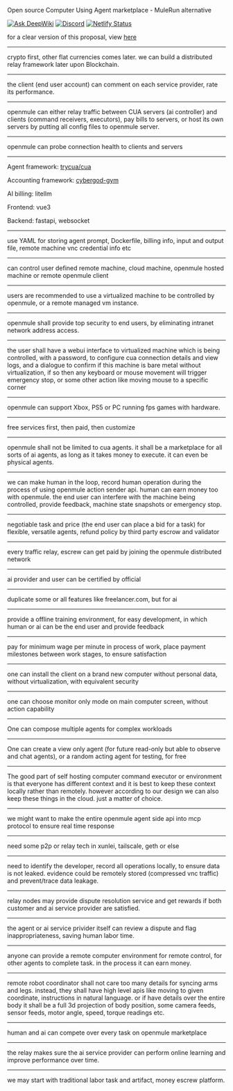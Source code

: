 <!-- TODO: create a discord chat channel or chatting place, or just direct them to cybergod -->

Open source Computer Using Agent marketplace - MuleRun alternative

[![Ask DeepWiki](https://deepwiki.com/badge.svg)](https://deepwiki.com/James4Ever0/openmule)   <a href="https://discord.gg/eM5vezJvEQ"><img alt="Discord" src="https://img.shields.io/discord/1146610656779440188?logo=discord&style=flat&logoColor=white"/></a> [![Netlify Status](https://api.netlify.com/api/v1/badges/b1276d9a-05a7-4e00-9086-23e31a7afe5a/deploy-status)](https://openmule.netlify.app)

for a clear version of this proposal, view [here](https://github.com/James4Ever0/openmule/blob/main/AI_Rearranged_Proposal.md)

---

crypto first, other flat currencies comes later. we can build a distributed relay framework later upon Blockchain.

---

the client (end user account) can comment on each service provider, rate its performance.

---

openmule can either relay traffic between CUA servers (ai controller) and clients (command receivers, executors), pay bills to servers, or host its own servers by putting all config files to openmule server.

---

openmule can probe connection health to clients and servers

---

Agent framework: [trycua/cua](https://github.com/trycua/cua)

Accounting framework: [cybergod-gym](https://github.com/James4Ever0/agi_computer_control/tree/master/gym-primitives%2Fcybergod)

AI billing: litellm

Frontend: vue3

Backend: fastapi, websocket

---

use YAML for storing agent prompt, Dockerfile, billing info, input and output file, remote machine vnc credential info etc


---

can control user defined remote machine, cloud machine, openmule hosted machine or remote openmule client

---

users are recommended to use a virtualized machine to be controlled by openmule, or a remote managed vm instance.

---

openmule shall provide top security to end users, by eliminating intranet network address access.

---

the user shall have a webui interface to virtualized machine which is being controlled, with a password, to configure cua connection details and view logs, and a dialogue to confirm if this machine is bare metal without virtualization, if so then any keyboard or mouse movement will trigger emergency stop, or some other action like moving mouse to a specific corner

---

openmule can support Xbox, PS5 or PC running fps games with hardware.

---

free services first, then paid, then customize

---

openmule shall not be limited to cua agents. it shall be a marketplace for all sorts of ai agents, as long as it takes money to execute. it can even be physical agents.

---

we can make human in the loop, record human operation during the process of using openmule action sender api. human can earn money too with openmule. the end user can interfere with the machine being controlled, provide feedback, machine state snapshots or emergency stop.

---

negotiable task and price (the end user can place a bid for a task) for flexible, versatile agents, refund policy by third party escrow and validator 


---

every traffic relay, escrew can get paid by joining the openmule distributed network

---

ai provider and user can be certified by official

---

duplicate some or all features like freelancer.com, but for ai

---

provide a offline training environment, for easy development, in which human or ai can be the end user and provide feedback

---

pay for minimum wage per minute in process of work, place payment milestones between work stages, to ensure satisfaction

---

one can install the client on a brand new computer without personal data, without virtualization, with equivalent security

---

one can choose monitor only mode on main computer screen, without action capability

---

One can compose multiple agents for complex workloads

---

One can create a view only agent (for future read-only but able to observe and chat agents), or a random acting agent for testing, for free

---

The good part of self hosting computer command executor or environment is that everyone has different context and it is best to keep these context locally rather than remotely. however according to our design we can also keep these things in the cloud. just a matter of choice.

---

we might want to make the entire openmule agent side api into mcp protocol to ensure real time response

---

need some p2p or relay tech in xunlei, tailscale, geth or else

---

need to identify the developer, record all operations locally, to ensure data is not leaked. evidence could be remotely stored (compressed vnc traffic) and prevent/trace data leakage.

---

relay nodes may provide dispute resolution service and get rewards if both customer and ai service provider are satisfied.

---

the agent or ai service privider itself can review a dispute and flag inappropriateness, saving human labor time.

---

anyone can provide a remote computer environment for remote control, for other agents to complete task. in the process it can earn money.

---

remote robot coordinator shall not care too many details for syncing arms and legs. instead, they shall have high level apis like moving to given coordinate, instructions in natural language. or if have details over the entire body it shall be a full 3d projection of body position, some camera feeds, sensor feeds, motor angle, speed, torque readings etc.

---

human and ai can compete over every task on openmule marketplace 

---

the relay makes sure the ai service provider can perform online learning and improve performance over time.

---

we may start with traditional labor task and artifact, money escrew platform.